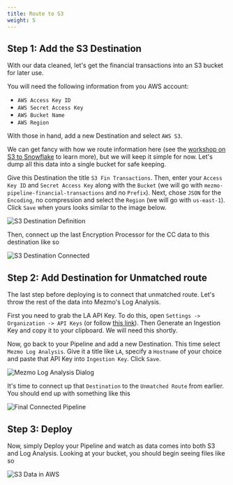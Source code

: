 ```yaml
---
title: Route to S3
weight: 5
---
```


## Step 1: Add the S3 Destination

With our data cleaned, let's get the financial transactions into an S3 bucket for later use. 

You will need the following information from you AWS account:

* `AWS Access Key ID`
* `AWS Secret Access Key`
* `AWS Bucket Name`
* `AWS Region`

With those in hand, add a new Destination and select `AWS S3`.

We can get fancy with how we route information here (see the [workshop on S3 to Snowflake](/mezmo-workshops/s3-to-snowflake/) to learn more), but we will keep it simple for now.  Let's dump all this data into a single bucket for safe keeping.

Give this Destination the title `S3 Fin Transactions`. Then, enter your `Access Key ID` and `Secret Access Key` along with the `Bucket` (we will go with `mezmo-pipeline-financial-transactions` and no `Prefix`).  Next, chose `JSON` for the `Encoding`, no compression and select the `Region` (we will go with `us-east-1`).  Click `Save` when yours looks similar to the image below.

![S3 Destination Definition](../../images/s3_definition.png)

Then, connect up the last Encryption Processor for the CC data to this destination like so

![S3 Destination Connected](../../images/s3_connected.png)

## Step 2: Add Destination for Unmatched route

The last step before deploying is to connect that unmatched route.  Let's throw the rest of the data into Mezmo's Log Analysis.

First you need to grab the LA API Key.  To do this,
open `Settings -> Organization -> API Keys` (or follow [this link](https://app.mezmo.com/manage/api-keys)).  Then Generate an Ingestion Key and copy it to your clipboard.  We will need this shortly.

Now, go back to your Pipeline and add a new Destination.  This time select `Mezmo Log Analysis`.  Give it a title like `LA`, specify a `Hostname` of your choice and paste that API Key into `Ingestion Key`.  Click `Save`.

![Mezmo Log Analysis Dialog](../../images/la_dialog.png)

It's time to connect up that `Destination` to the `Unmatched Route` from earlier.  You should end up with something like this

![Final Connected Pipeline](../../images/la_connected.png)

## Step 3: Deploy

Now, simply Deploy your Pipeline and watch as data comes into both S3 and Log Analysis.  Looking at your bucket, you should begin seeing files like so

![S3 Data in AWS](../../images/pipeline_deployed.png)
